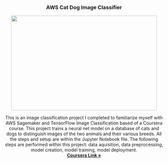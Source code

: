 <br />
<p align="center">
  <h3 align="center">AWS Cat Dog Image Classifier
</h3>

  <p align="center">
    <img width="460" height="300" src="https://github.com/EfranH25/AWS-Cat-Dog-Image-Classifier/blob/main/Title%20Image.jpg">
</p>
  
  <p align="center">
  This is an image classification project I completed to familiarize myself with AWS Sagemaker and TensorFlow Image Classification based of a Coursera course. This project trains a neural net model on a database of cats and dogs to distinguish images of the two animals and their various breeds. All the steps and setup are within the Jupyter Notebook file. The following steps are performed within this project: data aquisition, data preprocessing, model creation, model training, model deployment.
    <br />
    <a href="https://www.coursera.org/projects/sagemaker-tensorflow"><strong>Coursera Link »</strong></a>
  </p>
</p>


